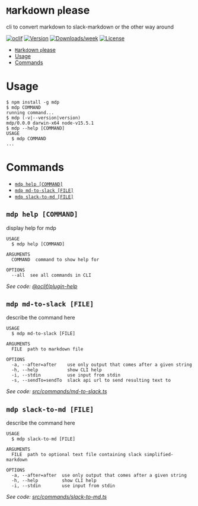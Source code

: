 # `M`ark`d`own `p`lease

cli to convert markdown to slack-markdown or the other way around

[![oclif](https://img.shields.io/badge/cli-oclif-brightgreen.svg)](https://oclif.io)
[![Version](https://img.shields.io/npm/v/mdp.svg)](https://npmjs.org/package/mdp)
[![Downloads/week](https://img.shields.io/npm/dw/mdp.svg)](https://npmjs.org/package/mdp)
[![License](https://img.shields.io/npm/l/mdp.svg)](https://github.com/Koleok/mdp/blob/master/package.json)

<!-- toc -->
* [`M`ark`d`own `p`lease](#markdown-please)
* [Usage](#usage)
* [Commands](#commands)
<!-- tocstop -->

# Usage

<!-- usage -->
```sh-session
$ npm install -g mdp
$ mdp COMMAND
running command...
$ mdp (-v|--version|version)
mdp/0.0.0 darwin-x64 node-v15.5.1
$ mdp --help [COMMAND]
USAGE
  $ mdp COMMAND
...
```
<!-- usagestop -->

# Commands

<!-- commands -->
* [`mdp help [COMMAND]`](#mdp-help-command)
* [`mdp md-to-slack [FILE]`](#mdp-md-to-slack-file)
* [`mdp slack-to-md [FILE]`](#mdp-slack-to-md-file)

## `mdp help [COMMAND]`

display help for mdp

```
USAGE
  $ mdp help [COMMAND]

ARGUMENTS
  COMMAND  command to show help for

OPTIONS
  --all  see all commands in CLI
```

_See code: [@oclif/plugin-help](https://github.com/oclif/plugin-help/blob/v3.2.2/src/commands/help.ts)_

## `mdp md-to-slack [FILE]`

describe the command here

```
USAGE
  $ mdp md-to-slack [FILE]

ARGUMENTS
  FILE  path to markdown file

OPTIONS
  -a, --after=after    use only output that comes after a given string
  -h, --help           show CLI help
  -i, --stdin          use input from stdin
  -s, --sendTo=sendTo  slack api url to send resulting text to
```

_See code: [src/commands/md-to-slack.ts](https://github.com/Koleok/mdp/blob/master/src/commands/md-to-slack.ts)_

## `mdp slack-to-md [FILE]`

describe the command here

```
USAGE
  $ mdp slack-to-md [FILE]

ARGUMENTS
  FILE  path to optional text file containing slack simplified-markdown

OPTIONS
  -a, --after=after  use only output that comes after a given string
  -h, --help         show CLI help
  -i, --stdin        use input from stdin
```

_See code: [src/commands/slack-to-md.ts](https://github.com/Koleok/mdp/blob/master/src/commands/slack-to-md.ts)_
<!-- commandsstop -->
